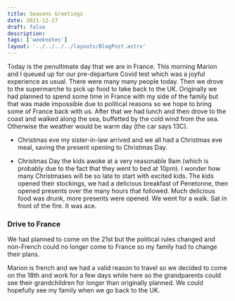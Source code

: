 ```yaml
---
title: Seasons Greetings
date: 2021-12-27
draft: false
description:
tags: ['weeknotes']
layout: '../../../../layouts/BlogPost.astro'
---
```



Today is the penultimate day that we are in France. This morning Marion and I queued up for our pre-departure Covid test which was a joyful experience as usual. There were many many people today. Then we drove to the supermarche to pick up food to take back to the UK. Originally we had planned to spend some time in France with my side of the family but that was made impossible due to political reasons so we hope to bring some of France back with us.
After that we had lunch and then drove to the coast and walked along the sea, buffetted by the cold wind from the sea. Otherwise the weather would be warm day (the car says 13C).

- Christmas eve my sister-in-law arrived and we all had a Christmas eve meal, saving the present opening to Christmas Day.

- Christmas Day the kids awoke at a very reasonable 9am (which is probably due to the fact that they went to bed at 10pm). I wonder how many Christmases will be so late to start with excited kids. The kids opened their stockings, we had a delicious breakfast of Penetonne, then opened presents over the many hours that followed. Much delicious food was drunk, more presents were opened. We went for a walk. Sat in front of the fire. It was ace.

### Drive to France
We had planned to come on the 21st but the political rules changed and non-French could no longer come to France so my family had to change their plans.

Marion is french and we had a valid reason to travel so we decided to come on the 18th and work for a few days while here so the grandparents could see their grandchildren for longer than originally planned. We could hopefully see my family when we go back to the UK.


